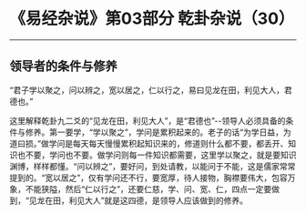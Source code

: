 # 《易经杂说》第03部分 乾卦杂说（30）

------

## 领导者的条件与修养

“君子学以聚之，问以辨之，宽以居之，仁以行之，易曰见龙在田，利见大人，君德也。”

这里解释乾卦九二爻的“见龙在田，利见大人”，是“君德也”--领导人必须具备的条件与修养。第一要学，“学以聚之”，学问是累积起来的。老子的话“为学日益，为道曰损。”做学问是每天每天慢慢累积起知识来的，修道则什么都不要，都丢开、知识也不要，学问也不要。做学问则每一件知识都需要，这里学以聚之，就是要知识渊博，样样都懂。“问以辨之”，要好问，到处请教，以能问于不能，这是儒家常常提到的。“宽以居之”，仅有学问还不行，要宽厚，待人接物，胸襟要伟大，包容万象，不能狭隘，然后“仁以行之”，还要仁慈，学、问、宽、仁，四点一定要做到，“见龙在田，利见大人”就是这四德，是领导人应该做到的修养。